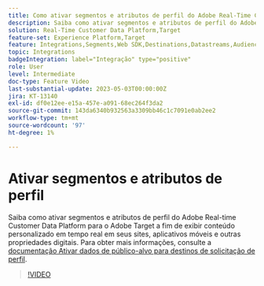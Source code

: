 ```yaml
---
title: Como ativar segmentos e atributos de perfil do Adobe Real-Time CDP para o Adobe Target?
description: Saiba como ativar segmentos e atributos de perfil do Adobe Real-time Customer Data Platform para o Adobe Target a fim de exibir conteúdo personalizado em tempo real em seus sites, aplicativos móveis e outras propriedades digitais.
solution: Real-Time Customer Data Platform,Target
feature-set: Experience Platform,Target
feature: Integrations,Segments,Web SDK,Destinations,Datastreams,Audiences,Experience Targeting
topic: Integrations
badgeIntegration: label="Integração" type="positive"
role: User
level: Intermediate
doc-type: Feature Video
last-substantial-update: 2023-05-03T00:00:00Z
jira: KT-13140
exl-id: df0e12ee-e15a-457e-a091-68ec264f3da2
source-git-commit: 143da6340b932563a3309bb46c1c7091e0ab2ee2
workflow-type: tm+mt
source-wordcount: '97'
ht-degree: 1%

---
```


# Ativar segmentos e atributos de perfil

Saiba como ativar segmentos e atributos de perfil do Adobe Real-time Customer Data Platform para o Adobe Target a fim de exibir conteúdo personalizado em tempo real em seus sites, aplicativos móveis e outras propriedades digitais. Para obter mais informações, consulte a [documentação Ativar dados de público-alvo para destinos de solicitação de perfil](https://experienceleague.adobe.com/docs/experience-platform/destinations/ui/activate/activate-profile-request-destinations.html).


>[!VIDEO](https://video.tv.adobe.com/v/3419036/?learn=on)
